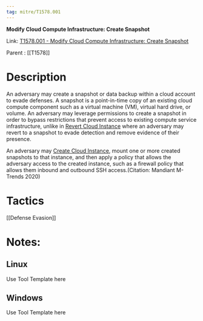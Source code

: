 ```yaml
---
tag: mitre/T1578.001
---
```


**Modify Cloud Compute Infrastructure: Create Snapshot**

Link: [T1578.001 - Modify Cloud Compute Infrastructure: Create Snapshot](https://attack.mitre.org/techniques/T1578/001)

Parent : [[T1578]]


# Description

An adversary may create a snapshot or data backup within a cloud account to evade defenses. A snapshot is a point-in-time copy of an existing cloud compute component such as a virtual machine (VM), virtual hard drive, or volume. An adversary may leverage permissions to create a snapshot in order to bypass restrictions that prevent access to existing compute service infrastructure, unlike in [Revert Cloud Instance](https://attack.mitre.org/techniques/T1578/004) where an adversary may revert to a snapshot to evade detection and remove evidence of their presence.

An adversary may [Create Cloud Instance](https://attack.mitre.org/techniques/T1578/002), mount one or more created snapshots to that instance, and then apply a policy that allows the adversary access to the created instance, such as a firewall policy that allows them inbound and outbound SSH access.(Citation: Mandiant M-Trends 2020)

# Tactics


[[Defense Evasion]]


# Notes:

## Linux

Use Tool Template here

## Windows

Use Tool Template here